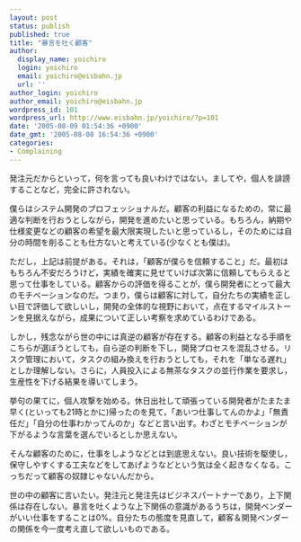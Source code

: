```yaml
---
layout: post
status: publish
published: true
title: "暴言を吐く顧客"
author:
  display_name: yoichiro
  login: yoichiro
  email: yoichiro@eisbahn.jp
  url: ''
author_login: yoichiro
author_email: yoichiro@eisbahn.jp
wordpress_id: 101
wordpress_url: http://www.eisbahn.jp/yoichiro/?p=101
date: '2005-08-09 01:54:36 +0900'
date_gmt: '2005-08-08 16:54:36 +0900'
categories:
- Complaining
---
```


発注元だからといって，何を言っても良いわけではない。ましてや，個人を誹謗することなど，完全に許されない。

僕らはシステム開発のプロフェッショナルだ。顧客の利益になるための，常に最適な判断を行おうとしながら，開発を進めたいと思っている。もちろん，納期や仕様変更などの顧客の希望を最大限実現したいと思っているし，そのためには自分の時間を削ることも仕方ないと考えている(少なくとも僕は)。

ただし，上記は前提がある。それは，「顧客が僕らを信頼すること」だ。最初はもちろん不安だろうけど，実績を確実に見せていけば次第に信頼してもらえると思って仕事をしている。顧客からの評価を得ることが，僕ら開発者にとって最大のモチベーションなのだ。つまり，僕らは顧客に対して，自分たちの実績を正しい目で評価して欲しいし，開発の全体的な視野において，点在するマイルストーンを見据えながら，成果について正しい考察を求めているわけである。

しかし，残念ながら世の中には真逆の顧客が存在する。顧客の利益となる手順をこちらが選ぼうとしても，自ら逆の判断を下し，開発プロセスを混乱させる。リスク管理において，タスクの組み換えを行おうとしても，それを「単なる遅れ」としか理解しない。さらに，人員投入による無茶なタスクの並行作業を要求し，生産性を下げる結果を導いてしまう。

挙句の果てに，個人攻撃を始める。休日出社して頑張っている開発者がたまたま早く(といっても21時とかに)帰ったのを見て，「あいつ仕事してんのかよ」「無責任だ」「自分の仕事わかってんのか」などと言い出す。わざとモチベーションが下がるような言葉を選んでいるとしか思えない。

そんな顧客のために，仕事をしようなどとは到底思えない。良い技術を駆使し，保守しやすくする工夫などをしてあげようなどという気は全く起きなくなる。こっちだって顧客の奴隷じゃないんだから。

世の中の顧客に言いたい。発注元と発注先はビジネスパートナーであり，上下関係は存在しない。暴言を吐くような上下関係の意識があるうちは，開発ベンダーがいい仕事をすることは0%。自分たちの態度を見直して，顧客＆開発ベンダーの関係を今一度考え直して欲しいものである。
